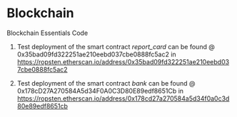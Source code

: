 # Blockchain
Blockchain Essentials Code

1) Test deployment of the smart contract *report_card* can be found @ 0x35bad09fd322251ae210eebd037cbe0888fc5ac2 in 
https://ropsten.etherscan.io/address/0x35bad09fd322251ae210eebd037cbe0888fc5ac2

2) Test deployment of the smart contract *bank* can be found @ 0x178cD27A270584A5d34F0A0C3D80E89edf8651Cb in
https://ropsten.etherscan.io/address/0x178cd27a270584a5d34f0a0c3d80e89edf8651cb
